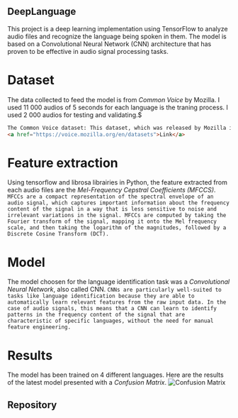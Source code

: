 ## DeepLanguage

This project is a deep learning implementation using TensorFlow to analyze audio files and recognize the language being spoken in them. The model is based on a Convolutional Neural Network (CNN) architecture that has proven to be effective in audio signal processing tasks.

# Dataset
The data collected to feed the model is from *Common Voice* by Mozilla.
I used 11 000 audios of 5 seconds for each language is the traning process.
I used  2 000 audios for testing and validating.$

```html
The Common Voice dataset: This dataset, which was released by Mozilla in 2017, contains over 500 hours of voice data from more than 20,000 contributors, in a variety of languages. The dataset can be downloaded from the Common Voice website: 
<a href="https://voice.mozilla.org/en/datasets">Link</a>

```

# Feature extraction
Using tensorflow and librosa librairies in Python, the feature extracted from each audio files are the *Mel-Frequency Cepstral Coefficients (MFCCS)*.
`MFCCs are a compact representation of the spectral envelope of an audio signal, which captures important information about the frequency content of the signal in a way that is less sensitive to noise and irrelevant variations in the signal. MFCCs are computed by taking the Fourier transform of the signal, mapping it onto the Mel frequency scale, and then taking the logarithm of the magnitudes, followed by a Discrete Cosine Transform (DCT).`


# Model
The model choosen for the language identification task was a *Convolutional Neural Network*, also called CNN.
`CNNs are particularly well-suited to tasks like language identification because they are able to automatically learn relevant features from the raw input data. In the case of audio signals, this means that a CNN can learn to identify patterns in the frequency content of the signal that are characteristic of specific languages, without the need for manual feature engineering.`

# Results
The model has been trained on 4 different languages.
Here are the results of the latest model presented with a *Confusion Matrix*.
<img src="https://user-images.githubusercontent.com/94929813/222953991-1ec50a83-dc29-4f5b-b2d1-14514a4618c3.png" alt="Confusion Matrix"/>


## Repository
<br/>


